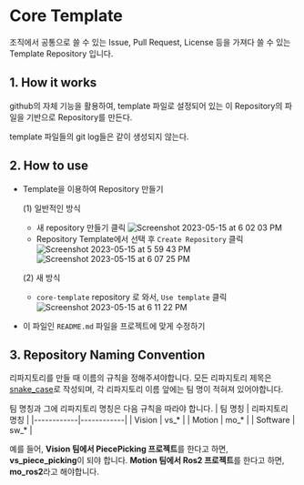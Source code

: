 # Core Template

조직에서 공통으로 쓸 수 있는 Issue, Pull Request, License 등을 가져다 쓸 수 있는 Template Repository 입니다.

## 1. How it works

github의 자체 기능을 활용하여, template 파일로 설정되어 있는 이 Repository의 파일을 기반으로 Repository를 만든다.

template 파일들의 git log들은 같이 생성되지 않는다.

## 2. How to use

- Template을 이용하여 Repository 만들기

  (1) 일반적인 방식

  - 새 repository 만들기 클릭
  ![Screenshot 2023-05-15 at 6 02 03 PM](https://github.com/PLAIF-dev/core-template/assets/52237605/99e1d8ac-2602-4742-b871-bfecf5ff8023)
  - Repository Template에서 선택 후 `Create Repository` 클릭
  ![Screenshot 2023-05-15 at 5 59 43 PM](https://github.com/PLAIF-dev/core-template/assets/52237605/78585f26-ac87-4016-8c63-4042717fe026)
  ![Screenshot 2023-05-15 at 6 07 25 PM](https://github.com/PLAIF-dev/core-template/assets/52237605/99502949-60bf-4953-82e9-9c9737202f82)

  (2) 새 방식

  - `core-template` repository 로 와서, `Use template` 클릭
  ![Screenshot 2023-05-15 at 6 11 22 PM](https://github.com/PLAIF-dev/core-template/assets/52237605/9d849c3e-d95a-4113-b76a-cac9cef83bf9)

- 이 파일인 `README.md` 파일을 프로젝트에 맞게 수정하기

## 3. Repository Naming Convention

리파지토리를 만들 때 이름의 규칙을 정해주셔야합니다. 모든 리파지토리 제목은 [snake_case](https://ko.wikipedia.org/wiki/%EC%8A%A4%EB%84%A4%EC%9D%B4%ED%81%AC_%ED%91%9C%EA%B8%B0%EB%B2%95)로 작성되며, 각 리파지토리 이름 앞에는 팀 명이 적혀져 있어야합니다.

팀 명칭과 그에 리파지토리 명칭은 다음 규칙을 따라야 합니다.
| 팀 명칭 | 리파지토리 명칭 |
|------------|------------|
|   Vision   |   vs_*   |
|   Motion   |   mo_*   |
|   Software   |   sw_*   |

예를 들어, **Vision 팀에서 PiecePicking 프로젝트**를 한다고 하면, **vs_piece_picking**이 되야 합니다.
**Motion 팀에서 Ros2 프로젝트**를 한다고 하면, **mo_ros2**라고 해야합니다.

